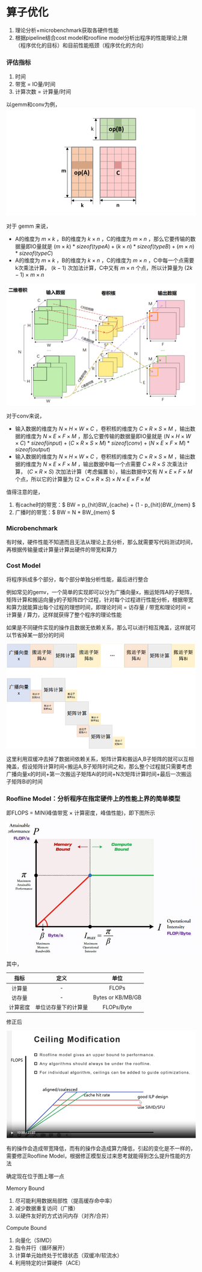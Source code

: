  # 算子优化

1. 理论分析+microbenchmark获取各硬件性能
2. 根据pipeline结合cost model和roofline model分析出程序的性能理论上限（程序优化的目标）和目前性能瓶颈（程序优化的方向）

### 评估指标

1. 时间
2. 带宽 = IO量/时间
3. 计算次数 = 计算量/时间

以gemm和conv为例，
![gemm](../img/gemm.png)

对于 gemm 来说，
- A的维度为 $m×k$ ，B的维度为 $k×n$ ，C的维度为 $m×n$ ，那么它要传输的数据量即IO量就是 $(m×k)*sizeof(typeA)+(k×n)*sizeof(typeB)+(m×n)*sizeof(typeC)$
- A的维度为 $m×k$ ，B的维度为 $k×n$ ，C的维度为 $m×n$ ，C中每一个点需要k次乘法计算， $(k-1)$ 次加法计算，C中又有 $m×n$ 个点，所以计算量为 $(2k-1)×m×n$

![conv](../img/conv.png)

对于conv来说，
- 输入数据的维度为 $N×H×W×C$ ，卷积核的维度为 $C×R×S×M$ ，输出数据的维度为 $N×E×F×M$ ，那么它要传输的数据量即IO量就是 $(N×H×W×C)*sizeof(input)+(C×R×S×M)*sizeof(conv)+(N×E×F×M)*sizeof(output)$
- 输入数据的维度为 $N×H×W×C$ ，卷积核的维度为 $C×R×S×M$ ，输出数据的维度为 $N×E×F×M$ ，输出数据中每一个点需要 $C×R×S$ 次乘法计算， $(C×R×S)$ 次加法计算（考虑偏置 b），输出数据中又有 $N×E×F×M$ 个点，所以它的计算量为 $(2×C×R×S)×N×E×F×M$

值得注意的是，
1. 有cache时的带宽：$ BW = p_{hit}BW_{cache} + (1 - p_{hit})BW_{mem} $
2. 广播时的带宽：$ BW = N * BW_{mem} $

### Microbenchmark

有时候，硬件性能不知道而且无法从理论上去分析，那么就需要写代码测试时间，再根据传输量或计算量计算出硬件的带宽和算力

### Cost Model

将程序拆成多个部分，每个部分单独分析性能，最后进行整合

例如常见的gemv，一个简单的实现即可以分为广播向量x，搬运矩阵A的子矩阵，矩阵计算和搬运向量y的子矩阵四个过程，针对每个过程进行性能分析，根据带宽和算力就能算出每个过程的理想时间，即理论时间 = 访存量 / 带宽和理论时间 = 计算量 / 算力，这样就获得了整个程序的理论性能

如果是不同硬件实现的操作且数据无依赖关系，那么可以进行相互掩盖，这样就可以节省掉某一部分的时间

![Cost Model](../img/cost.png "Cost Model")

这里利用双缓冲去掉了数据间依赖关系，矩阵计算和搬运A,B子矩阵的就可以互相掩盖，假设矩阵计算时间<搬运A,B子矩阵时间之和，那么整个过程就只需要考虑广播向量x的时间+第一次搬运子矩阵Ai的时间+N次矩阵计算时间+最后一次搬运子矩阵Bi的时间

### Roofline Model：分析程序在指定硬件上的性能上界的简单模型

即FLOPS = MIN(峰值带宽 × 计算密度，峰值性能)，即下图所示

![Roofline Model](../img/roofline1.png "Roofline Model")

其中，

| 指标 | 定义 |	单位 |
|:--------:| :---------:|:--------:|
| 计算量 | - | FLOPs |
| 访存量 | - | Bytes or KB/MB/GB |
| 计算密度 | 单位访存量下的计算量 | FLOPs/Byte |

修正后

![修正后Roofline Model](../img/roofline2.png "修正后Roofline Model")

有的操作会造成带宽降低，而有的操作会造成算力降低，引起的变化是不一样的，需要修正Roofline Model，根据修正模型反过来思考就能得到怎么提升性能的方法

确定现在位于图上哪一点

Memory Bound
1. 尽可能利用数据局部性（提高缓存命中率）
2. 减少数据重复访问（广播）
3. 以硬件友好的方式访问内存（对齐/合并）

Compute Bound
1. 向量化（SIMD）
2. 指令并行（循环展开）
3. 计算单元始终处于忙碌状态（双缓冲/软流水）
4. 利用特定的计算硬件（ACE）
